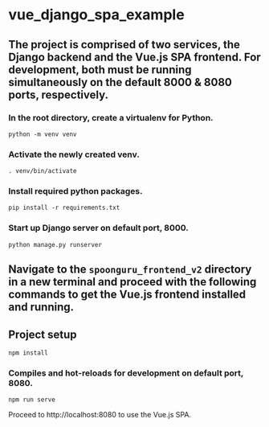 # vue_django_spa_example

## The project is comprised of two services, the Django backend and the Vue.js SPA frontend. For development, both must be running simultaneously on the default 8000 & 8080 ports, respectively.

### In the root directory, create a virtualenv for Python.
```
python -m venv venv
```

### Activate the newly created venv.
```
. venv/bin/activate
```

### Install required python packages.
```
pip install -r requirements.txt
```

### Start up Django server on default port, 8000.
```
python manage.py runserver
```

## Navigate to the `spoonguru_frontend_v2` directory in a new terminal and proceed with the following commands to get the Vue.js frontend installed and running.

## Project setup
```
npm install
```

### Compiles and hot-reloads for development on default port, 8080.
```
npm run serve
```

Proceed to http://localhost:8080 to use the Vue.js SPA.